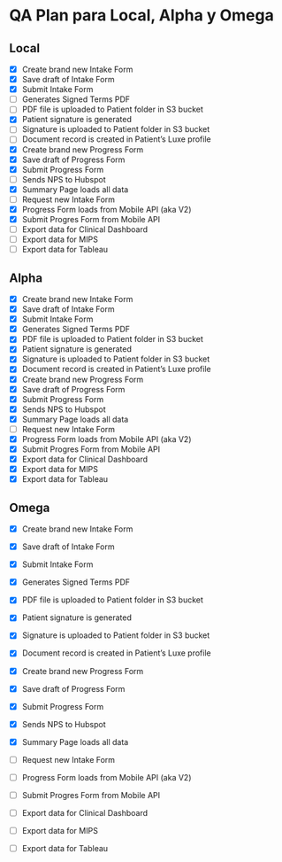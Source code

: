 # QA Plan para Local, Alpha y Omega

## Local

- [x] Create brand new Intake Form
- [x] Save draft of Intake Form
- [x] Submit Intake Form
- [ ] Generates Signed Terms PDF
- [ ] PDF file is uploaded to Patient folder in S3 bucket
- [x] Patient signature is generated
- [ ] Signature is uploaded to Patient folder in S3 bucket
- [ ] Document record is created in Patient’s Luxe profile
- [x] Create brand new Progress Form
- [x] Save draft of Progress Form
- [x] Submit Progress Form
- [ ] Sends NPS to Hubspot
- [x] Summary Page loads all data
- [ ] Request new Intake Form
- [x] Progress Form loads from Mobile API (aka V2)
- [x] Submit Progres Form from Mobile API
- [ ] Export data for Clinical Dashboard
- [ ] Export data for MIPS
- [ ] Export data for Tableau

## Alpha

- [x] Create brand new Intake Form
- [x] Save draft of Intake Form
- [x] Submit Intake Form
- [x] Generates Signed Terms PDF
- [x] PDF file is uploaded to Patient folder in S3 bucket
- [x] Patient signature is generated
- [x] Signature is uploaded to Patient folder in S3 bucket
- [x] Document record is created in Patient’s Luxe profile
- [x] Create brand new Progress Form
- [x] Save draft of Progress Form
- [x] Submit Progress Form
- [x] Sends NPS to Hubspot
- [x] Summary Page loads all data
- [ ] Request new Intake Form
- [x] Progress Form loads from Mobile API (aka V2)
- [x] Submit Progres Form from Mobile API
- [x] Export data for Clinical Dashboard
- [x] Export data for MIPS
- [x] Export data for Tableau

## Omega

- [x] Create brand new Intake Form
- [x] Save draft of Intake Form
- [x] Submit Intake Form
- [x] Generates Signed Terms PDF
- [x] PDF file is uploaded to Patient folder in S3 bucket
- [x] Patient signature is generated
- [x] Signature is uploaded to Patient folder in S3 bucket
- [x] Document record is created in Patient’s Luxe profile
- [x] Create brand new Progress Form
- [x] Save draft of Progress Form
- [x] Submit Progress Form
- [x] Sends NPS to Hubspot
- [x] Summary Page loads all data
- [ ] Request new Intake Form
- [ ] Progress Form loads from Mobile API (aka V2)
- [ ] Submit Progres Form from Mobile API
- [ ] Export data for Clinical Dashboard
- [ ] Export data for MIPS
- [ ] Export data for Tableau

